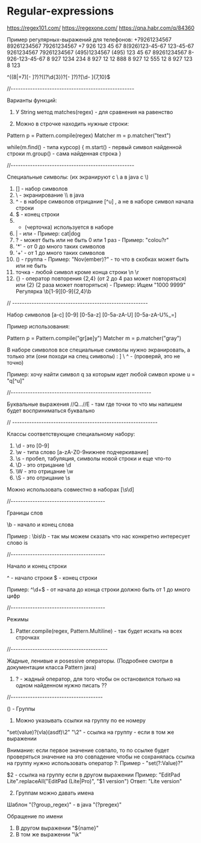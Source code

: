 # Regular-expressions

https://regex101.com/
https://regexone.com/
https://qna.habr.com/q/84360

Пример регулярных-выражений для телефонов:
+79261234567
89261234567
79261234567
+7 926 123 45 67
8(926)123-45-67
123-45-67
9261234567
79261234567
(495)1234567
(495) 123 45 67
89261234567
8-926-123-45-67
8 927 1234 234
8 927 12 12 888
8 927 12 555 12
8 927 123 8 123

^((8|\+7)[\- ]?)?(\(?\d{3}\)?[\- ]?)?[\d\- ]{7,10}$

//---------------------------------------------------

Варианты функций:

1) У String метод matches(regex) - для сравнения на равенство

2) Можно в строчке находить нужные строки:

Pattern p = Pattern.compile(regex)
Matcher m = p.matcher("text")

while(m.find() - типа курсор) {
  m.start() - первый символ найденной строки
  m.group() - сама найденная строка
}

//---------------------------------------------------

Специальные символы: (их экранируют с \ а в java c \\)

1) [] - набор символов
2) \ - экранирование \\\\ в java
3) ^ - в наборе символов отрицание [\^u] , а не в наборе символ начала строки
4) $ - конец строки
5) - (черточка) используется в наборе
6) | - или - Пример: cat|dog
7) ? - может быть или не быть 0 или 1 раз - Пример: "colou?r"
8) '*' - от 0 до много таких символов
9) '+' - от 1 до много таких символов
10) () - группа - Пример: "Nov(ember)?" - то что в скобках может быть или не быть
11) точка - любой символ кроме конца строки \n \r
12) {} - оператор повторения {2,4} (от 2 до 4 раз может повторяться) или {2} (2 раза может повторяться) - Пример: Ищем "1000 9999" Регулярка \\b[1-9][0-9]{2,4}\\b

// --------------------------------------------------------

Набор символов
[a-c] [0-9] [0-5a-z] [0-5a-zA-U] [0-5a-zA-U%_=]

Пример использования:

Pattern p = Pattern.compile("gr[ae]y")
Matcher m = p.matcher("gray")

В наборе символов все специальные символы нужно экранировать, а только эти (они походи на спец символы) : ] \ ^ - (проверяй, это не точно)

Пример: хочу найти символ q за которым идет любой символ кроме u = "q[^u]"

//---------------------------------------------------------- 

Буквальные выражения
//Q...//E - там где точки то что мы напишем будет восприниматься буквально

// ------------------------------------------------------------

Классы соответствующие специальному набору:

1) \d - это [0-9]
2) \w - типа слово [a-zA-Z0-9нижнее подчеркивание]
3) \s - пробел, табуляция, символы новой строки и еще что-то
4) \D - это отрицание \d
5) \W - это отрицание \w
6) \S - это отрицание \s

Можно использовать совместно в наборах [\\s\\d]

//---------------------------------------

Границы слов

\b - начало и конец слова

Пример : \bis\b - так мы можем сказать что нас конкретно интересует слово is

//---------------------------------------

Начало и конец строки

^ - начало строки $ - конец строки

Пример: ^\\d+$ - от начала до конца строки должно быть от 1 до много цифр

//---------------------------------------

Режимы

1) Patter.compile(regex, Pattern.Multiline) - так будет искать на всех строчках

//----------------------------------------

Жадные, ленивые и posessive операторы. (Подробнее смотри в документации класса Pattern java)

1) ? - жадный оператор, для того чтобы он остановился только на одном найденном нужно писать ??

//--------------------------------------

() - Группы

1) Можно указывать ссылки на группу по ее номеру

"set(value)?(vla)(asdf)\\2"
"\\2" - ссылка на группу - если в том же выражении

Внимание: если первое значение совпало, то по ссылке будет проверяться значение на это совпадение
чтобы не сохранялась ссылка на группу нужно использовать оператор ?:
Пример - "set(?:Value)?"

$2 - ссылка на группу если в другом выражении
Пример: "EditPad Lite".replaceAll("EditPad (Lite|Pro)", "$1 version")
Ответ: "Lite version"

2) Группам можно давать имена

Шаблон "(?<Name>group_regex)" - в java "(?p<name>regex)"
  
Обращение по имени

1) В другом выражении "${name}"
2) В том же выражении "\\k<name>"

